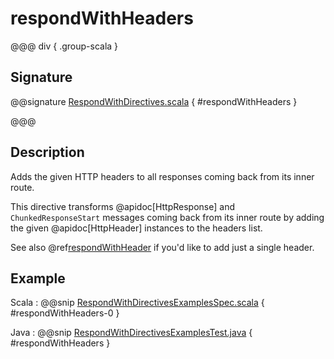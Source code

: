 # respondWithHeaders

@@@ div { .group-scala }

## Signature

@@signature [RespondWithDirectives.scala](/pekko-http/src/main/scala/akka/http/scaladsl/server/directives/RespondWithDirectives.scala) { #respondWithHeaders }

@@@

## Description

Adds the given HTTP headers to all responses coming back from its inner route.

This directive transforms @apidoc[HttpResponse] and `ChunkedResponseStart` messages coming back from its inner route by
adding the given @apidoc[HttpHeader] instances to the headers list.

See also @ref[respondWithHeader](respondWithHeader.md) if you'd like to add just a single header.

## Example

Scala
:  @@snip [RespondWithDirectivesExamplesSpec.scala](/docs/src/test/scala/docs/http/scaladsl/server/directives/RespondWithDirectivesExamplesSpec.scala) { #respondWithHeaders-0 }

Java
:  @@snip [RespondWithDirectivesExamplesTest.java](/docs/src/test/java/docs/http/javadsl/server/directives/RespondWithDirectivesExamplesTest.java) { #respondWithHeaders }
